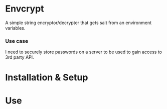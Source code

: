 Envcrypt
=========

A simple string encryptor/decrypter that gets salt from an environment variables.

### Use case
I need to securely store passwords on a server to be used to gain access to 3rd party API.

# Installation & Setup

# Use
